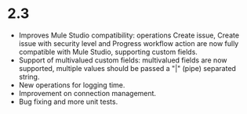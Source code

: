 2.3
===

- Improves Mule Studio compatibility: operations Create issue, Create issue with security level and Progress workflow action are now fully compatible with Mule Studio, supporting custom fields.
- Support of multivalued custom fields: multivalued fields are now supported, multiple values should be passed a "|" (pipe) separated string.
- New operations for logging time.
- Improvement on connection management.
- Bug fixing and more unit tests.